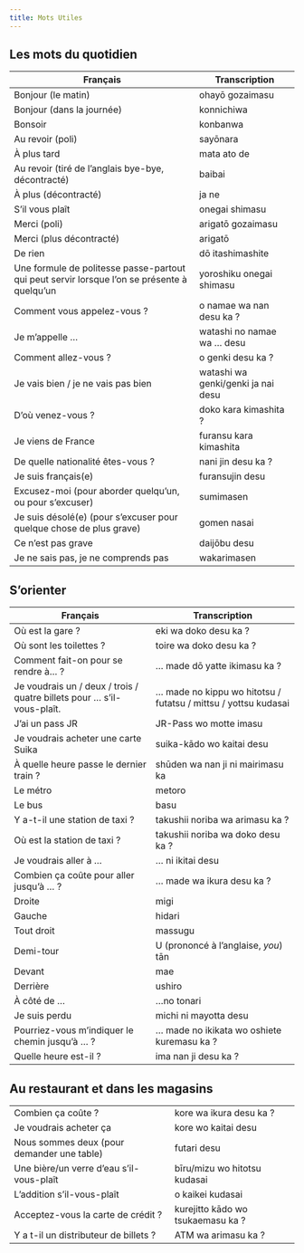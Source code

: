 ```yaml
---
title: Mots Utiles
---
```


## Les mots du quotidien

| Français | Transcription |
| --- | --- |
| Bonjour (le matin) | ohayō gozaimasu |
| Bonjour (dans la journée) | konnichiwa |
| Bonsoir | konbanwa |
| Au revoir (poli) | sayōnara |
| À plus tard | mata ato de |
| Au revoir (tiré de l’anglais bye-bye, décontracté) | baibai |
| À plus (décontracté) | ja ne |
| S’il vous plaît | onegai shimasu |
| Merci (poli) | arigatō gozaimasu |
| Merci (plus décontracté) | arigatō |
| De rien | dō itashimashite |
| Une formule de politesse passe-partout qui peut servir lorsque l’on se présente à quelqu’un | yoroshiku onegai shimasu |
| Comment vous appelez-vous ? | o namae wa nan desu ka ? |
| Je m’appelle … | watashi no namae wa … desu |
| Comment allez-vous ? | o genki desu ka ? |
| Je vais bien / je ne vais pas bien | watashi wa genki/genki ja nai desu |
| D’où venez-vous ? | doko kara kimashita ? |
| Je viens de France | furansu kara kimashita |
| De quelle nationalité êtes-vous ? | nani jin desu ka ? |
| Je suis français(e) | furansujin desu |
| Excusez-moi (pour aborder quelqu’un, ou pour s’excuser) | sumimasen |
| Je suis désolé(e) (pour s’excuser pour quelque chose de plus grave) | gomen nasai |
| Ce n’est pas grave | daijōbu desu |
| Je ne sais pas, je ne comprends pas | wakarimasen |

## S’orienter

| Français | Transcription |
| --- | --- |
| Où est la gare ? | eki wa doko desu ka ? |
| Où sont les toilettes ? | toire wa doko desu ka ? |
| Comment fait-on pour se rendre à… ? | … made dō yatte ikimasu ka ? |
| Je voudrais un / deux / trois / quatre billets pour … s’il-vous-plaît. | … made no kippu wo hitotsu / futatsu / mittsu / yottsu kudasai |
| J’ai un pass JR | JR-Pass wo motte imasu |
| Je voudrais acheter une carte Suika | suika-kādo wo kaitai desu |
| À quelle heure passe le dernier train ? | shūden wa nan ji ni mairimasu ka |
| Le métro | metoro |
| Le bus | basu |
| Y a-t-il une station de taxi ? | takushii noriba wa arimasu ka ? |
| Où est la station de taxi ? | takushii noriba wa doko desu ka ? |
| Je voudrais aller à … | … ni ikitai desu |
| Combien ça coûte pour aller jusqu’à … ? | … made wa ikura desu ka ? |
| Droite | migi |
| Gauche | hidari |
| Tout droit | massugu |
| Demi-tour | U (prononcé à l’anglaise, *you*) tān |
| Devant | mae |
| Derrière | ushiro |
| À côté de … | …no tonari |
| Je suis perdu | michi ni mayotta desu |
| Pourriez-vous m’indiquer le chemin jusqu’à … ? | … made no ikikata wo oshiete kuremasu ka ? |
| Quelle heure est-il ? | ima nan ji desu ka ? |

## Au restaurant et dans les magasins

|     |     |
| --- | --- |
| Combien ça coûte ? | kore wa ikura desu ka ? |
| Je voudrais acheter ça | kore wo kaitai desu |
| Nous sommes deux (pour demander une table) | futari desu |
| Une bière/un verre d’eau s’il-vous-plaît | bīru/mizu wo hitotsu kudasai |
| L’addition s’il-vous-plaît | o kaikei kudasai |
| Acceptez-vous la carte de crédit ? | kurejitto kādo wo tsukaemasu ka ? |
| Y a t-il un distributeur de billets ? | ATM wa arimasu ka ? |